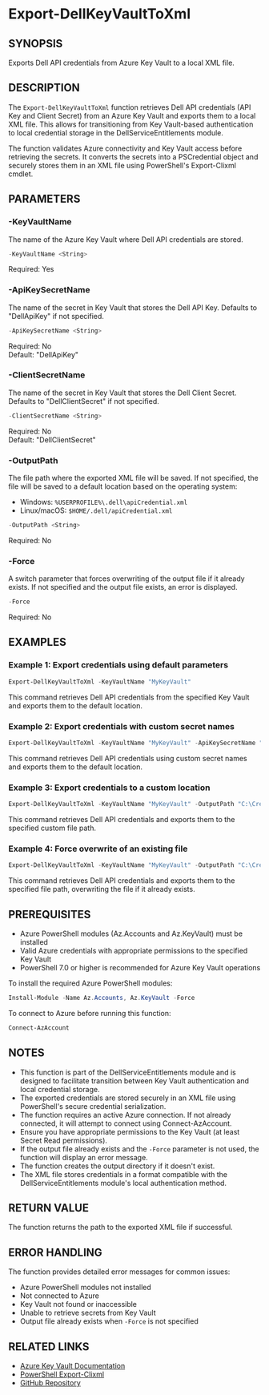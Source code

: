 # Export-DellKeyVaultToXml

## SYNOPSIS
Exports Dell API credentials from Azure Key Vault to a local XML file.

## DESCRIPTION
The `Export-DellKeyVaultToXml` function retrieves Dell API credentials (API Key and Client Secret) from an Azure Key Vault and exports them to a local XML file. This allows for transitioning from Key Vault-based authentication to local credential storage in the DellServiceEntitlements module.

The function validates Azure connectivity and Key Vault access before retrieving the secrets. It converts the secrets into a PSCredential object and securely stores them in an XML file using PowerShell's Export-Clixml cmdlet.

## PARAMETERS

### -KeyVaultName
The name of the Azure Key Vault where Dell API credentials are stored.

```powershell
-KeyVaultName <String>
```

Required: Yes

### -ApiKeySecretName
The name of the secret in Key Vault that stores the Dell API Key. Defaults to "DellApiKey" if not specified.

```powershell
-ApiKeySecretName <String>
```

Required: No  
Default: "DellApiKey"

### -ClientSecretName
The name of the secret in Key Vault that stores the Dell Client Secret. Defaults to "DellClientSecret" if not specified.

```powershell
-ClientSecretName <String>
```

Required: No  
Default: "DellClientSecret"

### -OutputPath
The file path where the exported XML file will be saved. If not specified, the file will be saved to a default location based on the operating system:
- Windows: `%USERPROFILE%\.dell\apiCredential.xml`
- Linux/macOS: `$HOME/.dell/apiCredential.xml`

```powershell
-OutputPath <String>
```

Required: No

### -Force
A switch parameter that forces overwriting of the output file if it already exists. If not specified and the output file exists, an error is displayed.

```powershell
-Force
```

Required: No

## EXAMPLES

### Example 1: Export credentials using default parameters
```powershell
Export-DellKeyVaultToXml -KeyVaultName "MyKeyVault"
```

This command retrieves Dell API credentials from the specified Key Vault and exports them to the default location.

### Example 2: Export credentials with custom secret names
```powershell
Export-DellKeyVaultToXml -KeyVaultName "MyKeyVault" -ApiKeySecretName "MyDellApiKey" -ClientSecretName "MyDellClientSecret"
```

This command retrieves Dell API credentials using custom secret names and exports them to the default location.

### Example 3: Export credentials to a custom location
```powershell
Export-DellKeyVaultToXml -KeyVaultName "MyKeyVault" -OutputPath "C:\Credentials\DellApi.xml"
```

This command retrieves Dell API credentials and exports them to the specified custom file path.

### Example 4: Force overwrite of an existing file
```powershell
Export-DellKeyVaultToXml -KeyVaultName "MyKeyVault" -OutputPath "C:\Credentials\DellApi.xml" -Force
```

This command retrieves Dell API credentials and exports them to the specified file path, overwriting the file if it already exists.

## PREREQUISITES

- Azure PowerShell modules (Az.Accounts and Az.KeyVault) must be installed
- Valid Azure credentials with appropriate permissions to the specified Key Vault
- PowerShell 7.0 or higher is recommended for Azure Key Vault operations

To install the required Azure PowerShell modules:

```powershell
Install-Module -Name Az.Accounts, Az.KeyVault -Force
```

To connect to Azure before running this function:

```powershell
Connect-AzAccount
```

## NOTES

- This function is part of the DellServiceEntitlements module and is designed to facilitate transition between Key Vault authentication and local credential storage.
- The exported credentials are stored securely in an XML file using PowerShell's secure credential serialization.
- The function requires an active Azure connection. If not already connected, it will attempt to connect using Connect-AzAccount.
- Ensure you have appropriate permissions to the Key Vault (at least Secret Read permissions).
- If the output file already exists and the `-Force` parameter is not used, the function will display an error message.
- The function creates the output directory if it doesn't exist.
- The XML file stores credentials in a format compatible with the DellServiceEntitlements module's local authentication method.

## RETURN VALUE

The function returns the path to the exported XML file if successful.

## ERROR HANDLING

The function provides detailed error messages for common issues:
- Azure PowerShell modules not installed
- Not connected to Azure
- Key Vault not found or inaccessible
- Unable to retrieve secrets from Key Vault
- Output file already exists when `-Force` is not specified

## RELATED LINKS

- [Azure Key Vault Documentation](https://docs.microsoft.com/en-us/azure/key-vault/)
- [PowerShell Export-Clixml](https://docs.microsoft.com/en-us/powershell/module/microsoft.powershell.utility/export-clixml)
- [GitHub Repository](https://github.com/WFord26/DellServiceEntitlements)
